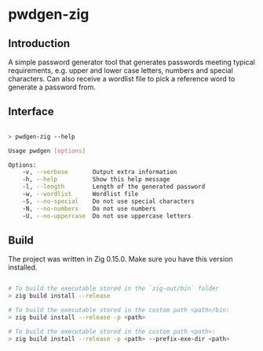 # pwdgen-zig

## Introduction

A simple password generator tool that generates passwords meeting typical requirements, e.g. upper and lower case letters, numbers and special characters.
Can also receive a wordlist file to pick a reference word to generate a password from.

## Interface

```bash

> pwdgen-zig --help

Usage pwdgen [options]

Options:
    -v, --verbose       Output extra information
    -h, --help          Show this help message
    -l, --length        Length of the generated password
    -w, --wordlist      Wordlist file
    -S, --no-special    Do not use special characters
    -N, --no-numbers    Do not use numbers
    -U, --no-uppercase  Do not use uppercase letters
```

## Build

The project was written in Zig 0.15.0. Make sure you have this version installed.

```bash

# To build the executable stored in the `zig-out/bin` folder
> zig build install --release

# To build the executable stored in the custom path <path>/bin:
> zig build install --release -p <path>

# To build the executable stored in the custom path <path>:
> zig build install --release -p <path> --prefix-exe-dir <path>

```